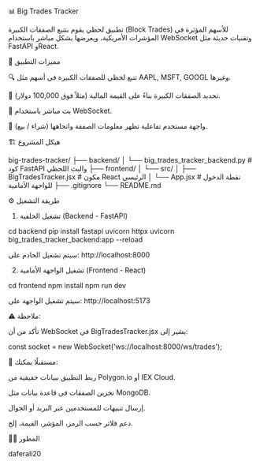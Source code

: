 📊 Big Trades Tracker

تطبيق لحظي يقوم بتتبع الصفقات الكبيرة (Block Trades) للأسهم المؤثرة في المؤشرات الأمريكية، ويعرضها بشكل مباشر باستخدام WebSocket وتقنيات حديثة مثل FastAPI وReact.

🚀 مميزات التطبيق

🔍 تتبع لحظي للصفقات الكبيرة في أسهم مثل AAPL, MSFT, GOOGL وغيرها.

🔔 تحديد الصفقات الكبيرة بناءً على القيمة المالية (مثلاً فوق 100,000 دولار).

📡 بث مباشر باستخدام WebSocket.

🧠 واجهة مستخدم تفاعلية تظهر معلومات الصفقة واتجاهها (شراء / بيع).

🏗️ هيكل المشروع

big-trades-tracker/
├── backend/
│   └── big_trades_tracker_backend.py     # كود FastAPI والبث اللحظي
├── frontend/
│   └── src/
│       ├── BigTradesTracker.jsx          # مكون React الرئيسي
│       └── App.jsx                       # نقطة الدخول للواجهة الأمامية
├── .gitignore
└── README.md

⚙️ طريقة التشغيل

1. تشغيل الخلفية (Backend - FastAPI)

cd backend
pip install fastapi uvicorn httpx
uvicorn big_trades_tracker_backend:app --reload

سيتم تشغيل الخادم على: http://localhost:8000

2. تشغيل الواجهة الأمامية (Frontend - React)

cd frontend
npm install
npm run dev

سيتم تشغيل الواجهة على: http://localhost:5173

⚠️ ملاحظة:

تأكد من أن WebSocket في BigTradesTracker.jsx يشير إلى:

const socket = new WebSocket('ws://localhost:8000/ws/trades');

🧠 مستقبلًا يمكنك:

ربط التطبيق ببيانات حقيقية من Polygon.io أو IEX Cloud.

تخزين الصفقات في قاعدة بيانات مثل MongoDB.

إرسال تنبيهات للمستخدمين عبر البريد أو الجوال.

دعم فلاتر حسب الرمز، المؤشر، القيمة، إلخ.

👨‍💻 المطور

daferali20
